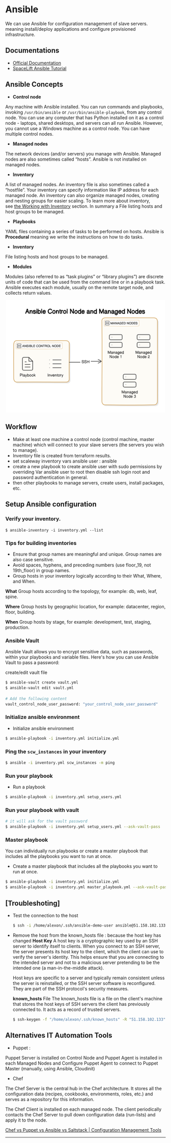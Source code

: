# Ansible
We can use Ansible for configuration management of slave servers. meaning install/deploy applications and configure provisioned infrastructure.

## Documentations
- [Official Documentation](https://docs.ansible.com/ansible/latest/getting_started/index.html)
- [SpaceLift Ansible Tutorial](https://spacelift.io/blog/ansible-tutorial)

## Ansible Concepts

- **Control node**

Any machine with Ansible installed. You can run commands and playbooks, invoking `/usr/bin/ansible` or `/usr/bin/ansible-playbook`, from any control node. You can use any computer that has Python installed on it as a control node - laptops, shared desktops, and servers can all run Ansible. However, you cannot use a Windows machine as a control node. You can have multiple control nodes.

- **Managed nodes**

The network devices (and/or servers) you manage with Ansible. Managed nodes are also sometimes called “hosts”. Ansible is not installed on managed nodes.

- **Inventory**

A list of managed nodes. An inventory file is also sometimes called a “hostfile”. Your inventory can specify information like IP address for each managed node. An inventory can also organize managed nodes, creating and nesting groups for easier scaling. To learn more about inventory, see [the Working with Inventory](https://docs.ansible.com/ansible/2.9/user_guide/intro_inventory.html#intro-inventory) section. In summary a File listing hosts and host groups to be managed.

- **Playbooks**

YAML files containing a series of tasks to be performed on hosts. Ansible is **Procedural** meaning we write the instructions on how to do tasks.

- **Inventory**

File listing hosts and host groups to be managed.

- **Modules**

Modules (also referred to as “task plugins” or “library plugins”) are discrete units of code that can be used from the command line or in a playbook task. Ansible executes each module, usually on the remote target node, and collects return values.

<div style="width:500px; margin: auto;">
  <img src="./imgs/ansible_concepts_diagram.png" />
</div>

## Workflow

- Make at least one machine a control node (control machine, master machine) which will connect to your slave servers (the servers you wish to manage).
- Inventory file is created from terraform results.
- set scaleway inventory vars ansible user : ansible
- create a new playbook to create ansible user with sudo permissions by overriding Var ansible user to root then disable ssh login root and password authentication in general.
- then other playbooks to manage servers, create users, install packages, etc.

## Setup Ansible configuration

### Verify your inventory.
```
$ ansible-inventory -i inventory.yml --list
```

### Tips for building inventories
- Ensure that group names are meaningful and unique. Group names are also case sensitive.
- Avoid spaces, hyphens, and preceding numbers (use floor_19, not 19th_floor) in group names.
- Group hosts in your inventory logically according to their What, Where, and When.

**What**
Group hosts according to the topology, for example: db, web, leaf, spine.

**Where**
Group hosts by geographic location, for example: datacenter, region, floor, building.

**When**
Group hosts by stage, for example: development, test, staging, production.

### Ansible Vault
Ansible Vault allows you to encrypt sensitive data, such as passwords, within your playbooks and variable files. Here's how you can use Ansible Vault to pass a password:

create/edit vault file
```bash
$ ansible-vault create vault.yml
$ ansible-vault edit vault.yml

# Add the following content
vault_control_node_user_password: "your_control_node_user_password"
```

### Initialize ansible environment
- Initialize ansible environment
```bash
$ ansible-playbook -i inventory.yml initialize.yml
```

### Ping the `scw_instances` in your inventory
```bash
$ ansible -i inventory.yml scw_instances -m ping
```

### Run your playbook
- Run a playbook
```bash
$ ansible-playbook -i inventory.yml setup_users.yml
```

### Run your playbook with vault
```bash
# it will ask for the vault password
$ ansible-playbook -i inventory.yml setup_users.yml --ask-vault-pass
```

### Master playbook
You can individually run playbooks or create a master playbook that includes all the playbooks you want to run at once.

- Create a master playbook that includes all the playbooks you want to run at once.
```bash
$ ansible-playbook -i inventory.yml initialize.yml
$ ansible-playbook -i inventory.yml master_playbook.yml --ask-vault-pass
```

## [Troubleshoting]
- Test the connection to the host
  ```bash
  $ ssh -i /home/alexon/.ssh/ansible-demo-user ansible@51.158.102.133 -v
  ```

- Remove the host from the known_hosts file : because the host key has changed
  **Host Key**
  A host key is a cryptographic key used by an SSH server to identify itself to clients. When you connect to an SSH server, the server presents its host key to the client, which the client can use to verify the server's identity. This helps ensure that you are connecting to the intended server and not to a malicious server pretending to be the intended one (a man-in-the-middle attack).

  Host keys are specific to a server and typically remain consistent unless the server is reinstalled, or the SSH server software is reconfigured. They are part of the SSH protocol's security measures.

  **known_hosts** File
  The known_hosts file is a file on the client's machine that stores the host keys of SSH servers the client has previously connected to. It acts as a record of trusted servers.

  ```bash
  $ ssh-keygen -f "/home/alexon/.ssh/known_hosts" -R "51.158.102.133"
  ```


## Alternatives IT Automation Tools

- Puppet :

Puppet Server is installed on Control Node and Puppet Agent is installed in each Managed Nodes and Configure Puppet Agent to connect to Puppet Master (manually, using Ansible, Cloudinit)

- Chef

The Chef Server is the central hub in the Chef architecture. It stores all the configuration data (recipes, cookbooks, environments, roles, etc.) and serves as a repository for this information.

The Chef Client is installed on each managed node. The client periodically contacts the Chef Server to pull down configuration data (run-lists) and apply it to the node.

[Chef vs Puppet vs Ansible vs Saltstack | Configuration Management Tools](https://www.youtube.com/watch?v=_TVNCTK808I)


---